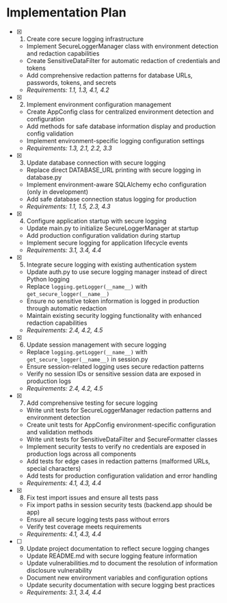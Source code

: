 # Implementation Plan

- [x] 1. Create core secure logging infrastructure

  - Implement SecureLoggerManager class with environment detection and redaction capabilities
  - Create SensitiveDataFilter for automatic redaction of credentials and tokens
  - Add comprehensive redaction patterns for database URLs, passwords, tokens, and secrets
  - _Requirements: 1.1, 1.3, 4.1, 4.2_

- [x] 2. Implement environment configuration management

  - Create AppConfig class for centralized environment detection and configuration
  - Add methods for safe database information display and production config validation
  - Implement environment-specific logging configuration settings
  - _Requirements: 1.3, 2.1, 2.2, 3.3_

- [x] 3. Update database connection with secure logging

  - Replace direct DATABASE_URL printing with secure logging in database.py
  - Implement environment-aware SQLAlchemy echo configuration (only in development)
  - Add safe database connection status logging for production
  - _Requirements: 1.1, 1.5, 2.3, 4.3_

- [x] 4. Configure application startup with secure logging

  - Update main.py to initialize SecureLoggerManager at startup
  - Add production configuration validation during startup
  - Implement secure logging for application lifecycle events
  - _Requirements: 3.1, 3.4, 4.4_

- [x] 5. Integrate secure logging with existing authentication system

  - Update auth.py to use secure logging manager instead of direct Python logging
  - Replace `logging.getLogger(__name__)` with `get_secure_logger(__name__)`
  - Ensure no sensitive token information is logged in production through automatic redaction
  - Maintain existing security logging functionality with enhanced redaction capabilities
  - _Requirements: 2.4, 4.2, 4.5_

- [x] 6. Update session management with secure logging

  - Replace `logging.getLogger(__name__)` with `get_secure_logger(__name__)` in session.py
  - Ensure session-related logging uses secure redaction patterns
  - Verify no session IDs or sensitive session data are exposed in production logs
  - _Requirements: 2.4, 4.2, 4.5_

- [x] 7. Add comprehensive testing for secure logging

  - Write unit tests for SecureLoggerManager redaction patterns and environment detection
  - Create unit tests for AppConfig environment-specific configuration and validation methods
  - Write unit tests for SensitiveDataFilter and SecureFormatter classes
  - Implement security tests to verify no credentials are exposed in production logs across all components
  - Add tests for edge cases in redaction patterns (malformed URLs, special characters)
  - Add tests for production configuration validation and error handling
  - _Requirements: 4.1, 4.3, 4.4_

- [x] 8. Fix test import issues and ensure all tests pass

  - Fix import paths in session security tests (backend.app should be app)
  - Ensure all secure logging tests pass without errors
  - Verify test coverage meets requirements
  - _Requirements: 4.1, 4.3, 4.4_

- [ ] 9. Update project documentation to reflect secure logging changes
  - Update README.md with secure logging feature information
  - Update vulnerabilities.md to document the resolution of information disclosure vulnerability
  - Document new environment variables and configuration options
  - Update security documentation with secure logging best practices
  - _Requirements: 3.1, 3.4, 4.4_

